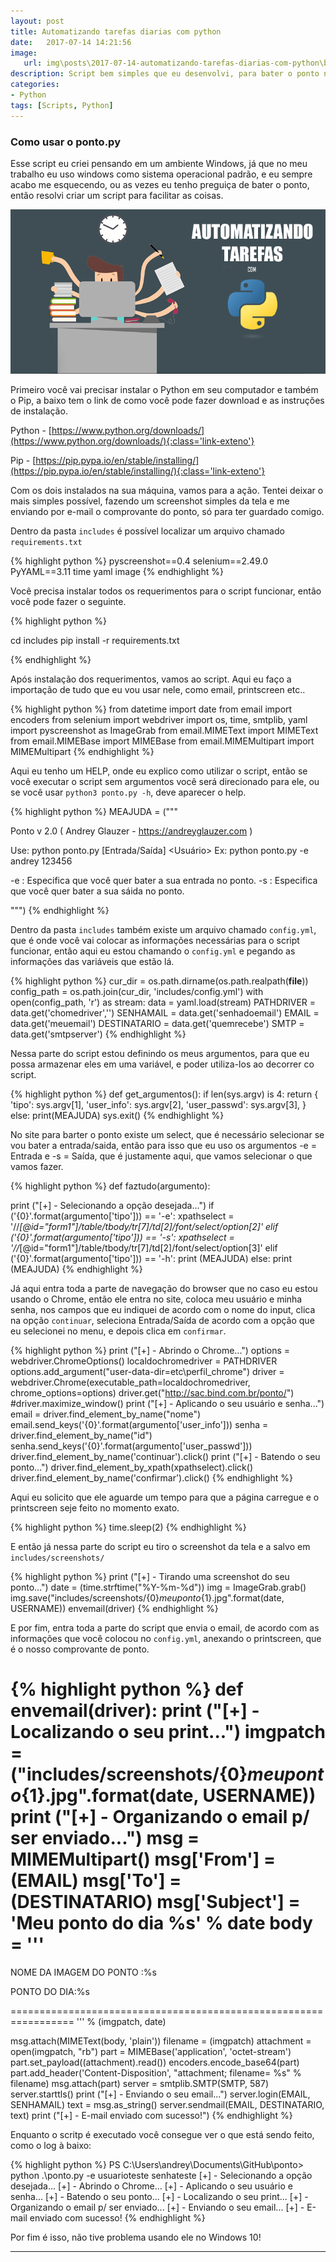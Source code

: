```yaml
---
layout: post
title: Automatizando tarefas diarias com python
date:   2017-07-14 14:21:56
image:
   url: img\posts\2017-07-14-automatizando-tarefas-diarias-com-python\banner.png
description: Script bem simples que eu desenvolvi, para bater o ponto no meu trabalho.
categories:
- Python
tags: [Scripts, Python]
---
```


### Como usar o ponto.py

Esse script eu criei pensando em um ambiente Windows, já que no meu trabalho eu uso windows como sistema operacional padrão, e eu sempre acabo me esquecendo, ou as vezes eu tenho preguiça de bater o ponto, então resolvi criar um script para facilitar as coisas.

![Banner](img/posts/2017-07-14-automatizando-tarefas-diarias-com-python/banner.png)

Primeiro você vai precisar instalar o Python em seu computador e também o Pip, a baixo tem o link de como você pode fazer download e as instruções de instalação.

Python - [https://www.python.org/downloads/](https://www.python.org/downloads/){:class='link-exteno'}

Pip - [https://pip.pypa.io/en/stable/installing/](https://pip.pypa.io/en/stable/installing/){:class='link-exteno'}

Com os dois instalados na sua máquina, vamos para a ação. Tentei deixar o mais simples possível, fazendo um screenshot simples da tela e me enviando por e-mail o comprovante do ponto, só para ter guardado comigo.

Dentro da pasta `includes` é possível localizar um arquivo chamado `requirements.txt`

{% highlight python %}
pyscreenshot==0.4
selenium==2.49.0
PyYAML==3.11
time
yaml
image
{% endhighlight %}

Você precisa instalar todos os requerimentos para o script funcionar, então você pode fazer o seguinte.

{% highlight python %}

cd includes
pip install -r requirements.txt

{% endhighlight %}

Após instalação dos requerimentos, vamos ao script. Aqui eu faço a importação de tudo que eu vou usar nele, como email, printscreen etc..

{% highlight python %}
from datetime import date
from email import encoders
from selenium import webdriver
import os, time, smtplib, yaml
import pyscreenshot as ImageGrab
from email.MIMEText import MIMEText
from email.MIMEBase import MIMEBase
from email.MIMEMultipart import MIMEMultipart
{% endhighlight %}

Aqui eu tenho um HELP, onde eu explico como utilizar o script, então se você executar o script sem argumentos você será direcionado para ele, ou se você usar `python3 ponto.py -h`, deve aparecer o help.

{% highlight python %}
MEAJUDA = ("""

Ponto v 2.0 ( Andrey Glauzer - https://andreyglauzer.com )

Use: python ponto.py [Entrada/Saída] <Usuário> <Senha>
Ex: python ponto.py -e andrey 123456

-e  : Especifica que você quer bater a sua entrada no ponto.
-s  : Especifica que você quer bater a sua sáida no ponto.

""")
{% endhighlight %}

Dentro da pasta `includes` também existe um arquivo chamado `config.yml`, que é onde você vai colocar as informações necessárias para o script funcionar, então aqui eu estou chamando o `config.yml` e pegando as informações das variáveis que estão lá.

{% highlight python %}
cur_dir = os.path.dirname(os.path.realpath(__file__))
config_path = os.path.join(cur_dir, 'includes/config.yml')
with open(config_path, 'r') as stream:
data = yaml.load(stream)
PATHDRIVER = data.get('chomedriver','')
SENHAMAIL = data.get('senhadoemail')
EMAIL = data.get('meuemail')
DESTINATARIO = data.get('quemrecebe')
SMTP = data.get('smtpserver')
{% endhighlight %}

Nessa parte do script estou definindo os meus argumentos, para que eu possa armazenar eles em uma variável, e poder utiliza-los ao decorrer co script.

{% highlight python %}
def get_argumentos():
if len(sys.argv) is 4:
return {
'tipo': sys.argv[1],
'user_info': sys.argv[2],
'user_passwd': sys.argv[3],
}
else:
print(MEAJUDA)
sys.exit()
{% endhighlight %}

No site para barter o ponto existe um select, que é necessário selecionar se vou bater a entrada/saida, então para isso que eu uso os argumentos -e = Entrada e -s = Saída, que é justamente aqui, que vamos selecionar o que vamos fazer.

{% highlight python %}
def faztudo(argumento):

print ("[+] - Selecionando a opção desejada...")
if ('{0}'.format(argumento['tipo'])) == '-e':
xpathselect = '//*[@id="form1"]/table/tbody/tr[7]/td[2]/font/select/option[2]'
elif ('{0}'.format(argumento['tipo'])) == '-s':
xpathselect = '//*[@id="form1"]/table/tbody/tr[7]/td[2]/font/select/option[3]'
elif ('{0}'.format(argumento['tipo'])) == '-h':
print (MEAJUDA)
else:
print (MEAJUDA)
{% endhighlight %}

Já aqui entra toda a parte de navegação do browser que no caso eu estou usando o Chrome, então ele entra no site, coloca meu usuário e minha senha, nos campos que eu indiquei de acordo com o nome do input, clica na opção `continuar`, seleciona Entrada/Saída de acordo com a opção que eu selecionei no menu, e depois clica em `confirmar`.

{% highlight python %}
print ("[+] - Abrindo o Chrome...")
options = webdriver.ChromeOptions()
localdochromedriver = PATHDRIVER
options.add_argument("user-data-dir=etc\perfil_chrome")
driver = webdriver.Chrome(executable_path=localdochromedriver, chrome_options=options)
driver.get("http://sac.bind.com.br/ponto/")
#driver.maximize_window()
print ("[+] - Aplicando o seu usuário e senha...")
email = driver.find_element_by_name("nome")
email.send_keys('{0}'.format(argumento['user_info']))
senha = driver.find_element_by_name("id")
senha.send_keys('{0}'.format(argumento['user_passwd']))
driver.find_element_by_name('continuar').click()
print ("[+] - Batendo o seu ponto...")
driver.find_element_by_xpath(xpathselect).click()
driver.find_element_by_name('confirmar').click()
{% endhighlight %}


Aqui eu solicito que ele aguarde um tempo para que a página carregue e o printscreen seje feito no momento exato.

{% highlight python %}
time.sleep(2)
{% endhighlight %}

E então já nessa parte do script eu tiro o screenshot da tela e a salvo em `includes/screenshots/`

{% highlight python %}
print ("[+] - Tirando uma screenshot do seu ponto...")
date = (time.strftime("%Y-%m-%d"))
img = ImageGrab.grab()
img.save("includes/screenshots/{0}_meuponto_{1}.jpg".format(date, USERNAME))
envemail(driver)
{% endhighlight %}

E por fim, entra toda a parte do script que envia o email, de acordo com as informações que você colocou no `config.yml`, anexando o printscreen, que é o nosso comprovante de ponto.

{% highlight python %}
def envemail(driver):
print ("[+] - Localizando o seu print...")
imgpatch = ("includes/screenshots/{0}_meuponto_{1}.jpg".format(date, USERNAME))
print ("[+] - Organizando o email p/ ser enviado...")
msg = MIMEMultipart()
msg['From'] = (EMAIL)
msg['To'] = (DESTINATARIO)
msg['Subject'] = 'Meu ponto do dia %s' % date
body = '''
=================================================================

NOME DA IMAGEM DO PONTO :%s

PONTO DO DIA:%s

=================================================================
''' % (imgpatch, date)

msg.attach(MIMEText(body, 'plain'))
filename = (imgpatch)
attachment = open(imgpatch, "rb")
part = MIMEBase('application', 'octet-stream')
part.set_payload((attachment).read())
encoders.encode_base64(part)
part.add_header('Content-Disposition', "attachment; filename= %s" % filename)
msg.attach(part)
server = smtplib.SMTP(SMTP, 587)
server.starttls()
print ("[+] - Enviando o seu email...")
server.login(EMAIL, SENHAMAIL)
text = msg.as_string()
server.sendmail(EMAIL, DESTINATARIO, text)
print ("[+] - E-mail enviado com sucesso!")
{% endhighlight %}

Enquanto o scritp é executado você consegue ver o que está sendo feito, como o log à baixo:

{% highlight python %}
PS C:\Users\andrey\Documents\GitHub\ponto> python .\ponto.py -e usuarioteste senhateste
[+] - Selecionando a opção desejada...
[+] - Abrindo o Chrome...
[+] - Aplicando o seu usuário e senha...
[+] - Batendo o seu ponto...
[+] - Localizando o seu print...
[+] - Organizando o email p/ ser enviado...
[+] - Enviando o seu email...
[+] - E-mail enviado com sucesso!
{% endhighlight %}

Por fim é isso, não tive problema usando ele no Windows 10!

---
